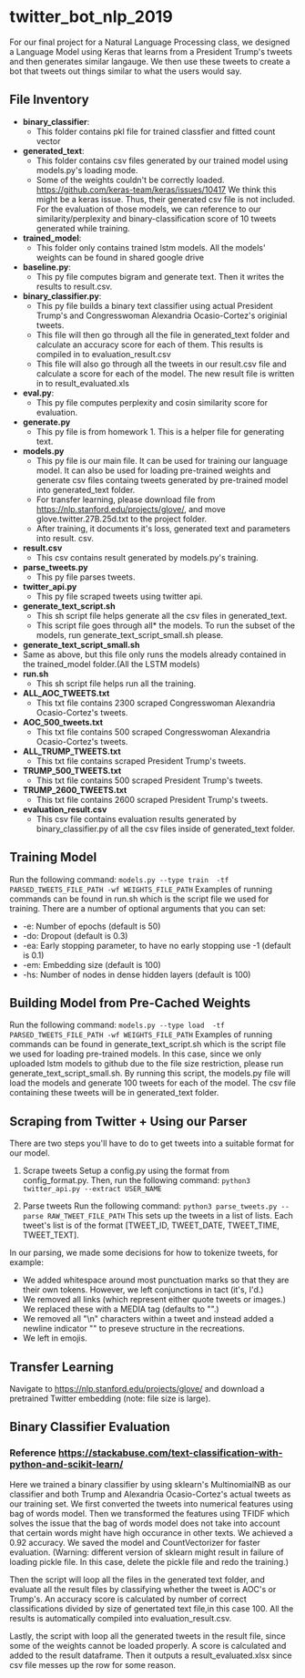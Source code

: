 # twitter_bot_nlp_2019

For our final project for a Natural Language Processing class, we designed a Language Model using Keras that learns from a President Trump's tweets and then generates similar langauge. We then use these tweets to create a bot that tweets out things similar to what the users would say. 


## File Inventory
- **binary_classifier**:
  - This folder contains pkl file for trained classfier and fitted count vector
- **generated_text**:
  - This folder contains csv files generated by our trained model using models.py's loading mode. 
  - Some of the weights couldn't be correctly loaded. https://github.com/keras-team/keras/issues/10417 We think this might be a keras issue. Thus, their generated csv file is not included. For the evaluation of those models, we can reference to our similarity/perplexity and binary-classification score of 10 tweets generated while training. 
- **trained_model**:
  - This folder only contains trained lstm models. All the models' weights can be found in shared google drive
- **baseline.py**:
  - This py file computes bigram and generate text. Then it writes the results to result.csv. 
- **binary_classifier.py**:
  - This py file builds a binary text classifier using actual President Trump's and Congresswoman Alexandria Ocasio-Cortez's originial tweets.
  - This file will then go through all the file in generated_text folder and calculate an accuracy score for each of them. This results is compiled in to evaluation_result.csv
  - This file will also go through all the tweets in our result.csv file and calculate a score for each of the model. The new result file is written in to result_evaluated.xls
- **eval.py**:
  - This py file computes perplexity and cosin similarity score for evaluation. 
- **generate.py**
  - This py file is from homework 1. This is a helper file for generating text.
- **models.py**
  - This py file is our main file. It can be used for training our language model. It can also be used for loading pre-trained weights and generate csv files containg tweets generated by pre-trained model into generated_text folder.
  - For transfer learning, please download file from https://nlp.stanford.edu/projects/glove/, and move glove.twitter.27B.25d.txt to the project folder.
  - After training, it documents it's loss, generated text and parameters into result. csv.
- **result.csv**
  - This csv contains result generated by models.py's training. 
- **parse_tweets.py**
  - This py file parses tweets.
- **twitter_api.py**
  - This py file scraped tweets using twitter api. 
- **generate_text_script.sh**
  - This sh script file helps generate all the csv files in generated_text. 
  - This script file goes through all* the models. To run the subset of the models, run generate_text_script_small.sh please. 
- **generate_text_script_small.sh**
 - Same as above, but this file only runs the models already contained in the trained_model folder.(All the LSTM models) 
- **run.sh**
  - This sh script file helps run all the training. 
- **ALL_AOC_TWEETS.txt**
  - This txt file contains 2300 scraped Congresswoman Alexandria Ocasio-Cortez's tweets.
- **AOC_500_tweets.txt**
  - This txt file contains 500 scraped Congresswoman Alexandria Ocasio-Cortez's tweets.
- **ALL_TRUMP_TWEETS.txt**
  - This txt file contains scraped President Trump's tweets.
- **TRUMP_500_TWEETS.txt**
  - This txt file contains 500 scraped President Trump's tweets.
- **TRUMP_2600_TWEETS.txt**
  - This txt file contains 2600 scraped President Trump's tweets.
- **evaluation_result.csv**
  - This csv file contains evaluation results generated by binary_classifier.py of all the csv files inside of generated_text folder.


 
  

  
  
  
## Training Model
Run the following command: `models.py --type train  -tf PARSED_TWEETS_FILE_PATH -wf WEIGHTS_FILE_PATH`
Examples of running commands can be found in run.sh which is the script file we used for training. 
There are a number of optional arguments that you can set: 
- -e: Number of epochs (default is 50)
- -do: Dropout (default is 0.3)
- -ea: Early stopping parameter, to have no early stopping use -1 (default is 0.1)
- -em: Embedding size (default is 100)
- -hs: Number of nodes in dense hidden layers (default is 100)

## Building Model from Pre-Cached Weights 
Run the following command: `models.py --type load  -tf PARSED_TWEETS_FILE_PATH -wf WEIGHTS_FILE_PATH`
Examples of running commands can be found in generate_text_script.sh which is the script file we used for loading pre-trained models.
In this case, since we only uploaded lstm models to github due to the file size restriction, please run generate_text_script_small.sh. By running this script, the models.py file will load the models and generate 100 tweets for each of the model. The csv file containing these tweets will be in generated_text folder. 

## Scraping from Twitter + Using our Parser
There are two steps you'll have to do to get tweets into a suitable format for our model. 
1. Scrape tweets
Setup a config.py using the format from config_format.py. Then, run the following command: `python3 twitter_api.py --extract USER_NAME`

2. Parse tweets
Run the following command: `python3 parse_tweets.py --parse RAW_TWEET_FILE_PATH`
This sets up the tweets in a list of lists. Each tweet's list is of the format [TWEET_ID, TWEET_DATE, TWEET_TIME, TWEET_TEXT]. 

In our parsing, we made some decisions for how to tokenize tweets, for example:

- We added whitespace around most punctuation marks so that they are their own tokens. However, we left conjunctions in tact (it's, I'd.)
- We removed all links (which represent either quote tweets or images.) We replaced these with a MEDIA tag (defaults to "<MEDIA>".)
- We removed all "\n" characters within a tweet and instead added a newline indicator "<NL>" to preseve structure in the recreations. 
- We left in emojis. 


## Transfer Learning

Navigate to https://nlp.stanford.edu/projects/glove/ and download a pretrained Twitter embedding (note: file size is large).

## Binary Classifier Evaluation
### Reference https://stackabuse.com/text-classification-with-python-and-scikit-learn/
Here we trained a binary classifier by using sklearn's MultinomialNB as our classifier and both Trump and Alexandria Ocasio-Cortez's actual tweets as our training set. We first converted the tweets into numerical features using bag of words model. Then we transformed the features using TFIDF which solves the issue that the bag of words model does not take into account that certain words might have high occurance in other texts. We achieved a 0.92 accuracy. We saved the model and CountVectorizer for faster evaluation. (Warning: different version of sklearn might result in failure of loading pickle file. In this case, delete the pickle file and redo the training.)

Then the script will loop all the files in the generated text folder, and evaluate all the result files by classifying whether the tweet is AOC's or Trump's. An accuracy score is calculated by number of correct classifications divided by size of genertated text file,in this case 100. All the results is automatically compiled into evaluation_result.csv. 

Lastly, the script with loop all the generated tweets in the result file, since some of the weights cannot be loaded properly. A score is calculated and added to the result dataframe. Then it outputs a result_evaluated.xlsx since csv file messes up the row for some reason. 

